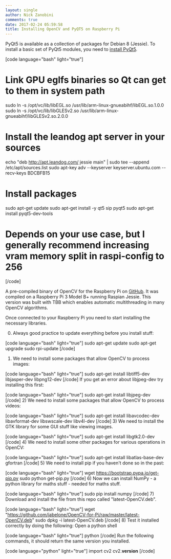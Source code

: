 ```yaml
---
layout: single
author: Nick Zanobini
comments: true
date: 2017-02-24 05:59:58
title: Installing OpenCV and PyQT5 on Raspberry Pi
---
```


PyQt5 is available as a collection of packages for Debian 8 (Jessie). To install a basic set of PyQt5 modules, you need to [install PyQt5](https://gist.github.com/garyjohnson/f041d2274dccd6641c51).

[code language="bash" light="true"]
# Link GPU eglfs binaries so Qt can get to them in system path
sudo ln -s /opt/vc/lib/libEGL.so /usr/lib/arm-linux-gnueabihf/libEGL.so.1.0.0
sudo ln -s /opt/vc/lib/libGLESv2.so /usr/lib/arm-linux-gnueabihf/libGLESv2.so.2.0.0

# Install the leandog apt server in your sources
echo "deb http://apt.leandog.com/ jessie main" | sudo tee --append /etc/apt/sources.list
sudo apt-key adv --keyserver keyserver.ubuntu.com --recv-keys BDCBFB15

# Install packages
sudo apt-get update
sudo apt-get install -y qt5 sip pyqt5
sudo apt-get install pyqt5-dev-tools

# Depends on your use case, but I generally recommend increasing vram memory split in raspi-config to 256
[/code]

A pre-compiled binary of OpenCV for the Raspberry Pi on [GitHub](https://github.com/jabelone/OpenCV-for-Pi).
It was compiled on a Raspberry Pi 3 Model B+ running Raspian Jessie. This version was built with TBB which enables automatic multithreading in many OpenCV algorithms.

Once connected to your Raspberry Pi you need to start installing the necessary libraries.

0) Always good practice to update everything before you install stuff:

[code language="bash" light="true"]
sudo apt-get update
sudo apt-get upgrade
sudo rpi-update
[/code]
1) We need to install some packages that allow OpenCV to process images:

[code language="bash" light="true"]
sudo apt-get install libtiff5-dev libjasper-dev libpng12-dev
[/code]
If you get an error about libjpeg-dev try installing this first:

[code language="bash" light="true"]
sudo apt-get install libjpeg-dev
[/code]
2) We need to install some packages that allow OpenCV to process videos:

[code language="bash" light="true"]
sudo apt-get install libavcodec-dev libavformat-dev libswscale-dev libv4l-dev
[/code]
3) We need to install the GTK library for some GUI stuff like viewing images.

[code language="bash" light="true"]
sudo apt-get install libgtk2.0-dev
[/code]
4) We need to install some other packages for various operations in OpenCV:

[code language="bash" light="true"]
sudo apt-get install libatlas-base-dev gfortran
[/code]
5) We need to install pip if you haven't done so in the past:

[code language="bash" light="true"]
wget https://bootstrap.pypa.io/get-pip.py
sudo python get-pip.py
[/code]
6) Now we can install NumPy - a python library for maths stuff - needed for maths stuff.

[code language="bash" light="true"]
sudo pip install numpy
[/code]
7) Download and install the file from this repo called "latest-OpenCV.deb".

[code language="bash" light="true"]
wget "https://github.com/jabelone/OpenCV-for-Pi/raw/master/latest-OpenCV.deb"
sudo dpkg -i latest-OpenCV.deb
[/code]
8) Test it installed correctly by doing the following:
Open a python shell

[code language="bash" light="true"]
python
[/code]
Run the following commands, it should return the same version you installed.

[code language="python" light="true"]
import cv2
cv2.__version__
[/code]
